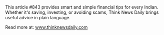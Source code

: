 This article #843 provides smart and simple financial tips for every Indian. Whether it's saving, investing, or avoiding scams, Think News Daily brings useful advice in plain language.

Read more at: www.thinknewsdaily.com